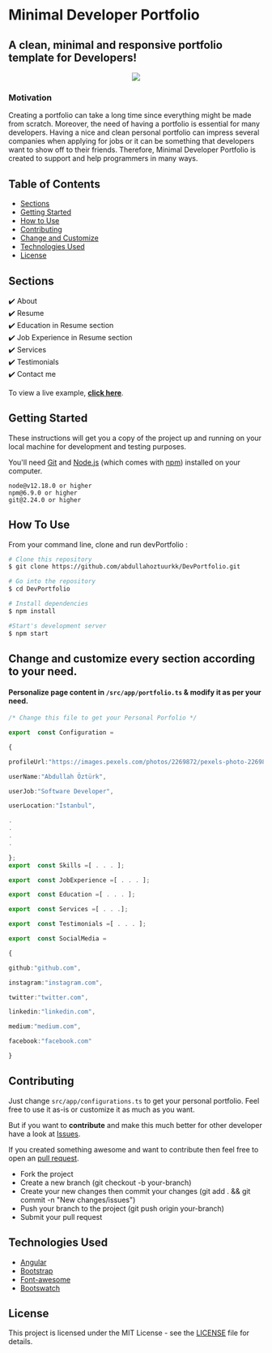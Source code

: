 # Minimal Developer Portfolio 

## A clean, minimal and responsive portfolio template for Developers!

<p align="center">
	<img src="./src/assets/images/portfolio-showcase.gif"></img>
</p>

### Motivation
Creating a portfolio can take a long time since everything might be made from scratch. Moreover, the need of having a portfolio is essential for many developers. Having a nice and clean personal portfolio can impress several companies when applying for jobs or it can be something that developers want to show off to their friends. Therefore, Minimal Developer Portfolio is created to support and help programmers in many ways.

## Table of Contents
- [Sections](#sections)
- [Getting Started](#getting-started)
- [How to Use](#how-to-use)
- [Contributing](#contributing)
- [Change and Customize](#change-and-customize-every-section-according-to-your-need)
- [Technologies Used](#technologies-used)
- [License](#license)

## Sections
✔️ About\
✔️ Resume\
✔️ Education in Resume section\
✔️ Job Experience in Resume section\
✔️ Services\
✔️ Testimonials\
✔️ Contact me

To view a live example, **[click here](https://dev-portfolio-en.web.app/)**.


## Getting Started

These instructions will get you a copy of the project up and running on your local machine for development and testing purposes.

You'll need [Git](https://git-scm.com) and [Node.js](https://nodejs.org/en/download/) (which comes with [npm](http://npmjs.com)) installed on your computer.

```
node@v12.18.0 or higher
npm@6.9.0 or higher
git@2.24.0 or higher
```

## How To Use 

From your command line, clone and run devPortfolio :

```bash
# Clone this repository
$ git clone https://github.com/abdullahoztuurkk/DevPortfolio.git

# Go into the repository
$ cd DevPortfolio

# Install dependencies
$ npm install

#Start's development server
$ npm start
```


## Change and customize every section according to your need.

#### Personalize page content in `/src/app/portfolio.ts` & modify it as per your need.

```typescript
/* Change this file to get your Personal Porfolio */

export  const Configuration =

{

profileUrl:"https://images.pexels.com/photos/2269872/pexels-photo-2269872.jpeg?auto=compress&cs=tinysrgb&dpr=2&h=750&w=1260",

userName:"Abdullah Öztürk",

userJob:"Software Developer",

userLocation:"İstanbul",

.
. 
. 
.

};
export  const Skills =[ . . . ];

export  const JobExperience =[ . . . ];

export  const Education =[ . . . ];

export  const Services =[ . . .];

export  const Testimonials =[ . . . ];

export  const SocialMedia =

{

github:"github.com",

instagram:"instagram.com",

twitter:"twitter.com",

linkedin:"linkedin.com",

medium:"medium.com",

facebook:"facebook.com"

}
```

## Contributing
Just change `src/app/configurations.ts` to get your personal portfolio. Feel free to use it as-is or customize it as much as you want.
 
But if you want to **contribute** and make this much better for other developer have a look at [Issues](https://github.com/abdullahoztuurkk/devportfolio/issues).
 
 
If you created something awesome and want to contribute then feel free to open an [pull request](https://github.com/abdullahoztuurkk/devportfolio/pulls).
- Fork the project
- Create a new branch (git checkout -b your-branch)
- Create your new changes then commit your changes (git add . && git commit -n "New changes/issues")
- Push your branch to the project (git push origin your-branch)
- Submit your pull request

## Technologies Used 

- [Angular](https://reactjs.org/)
- [Bootstrap](https://www.apollographql.com/docs/react/get-started/)
- [Font-awesome](https://github.com/saurabhnemade/react-twitter-embed)
- [Bootswatch](https://github.com/appfigures/react-easy-emoji)

## License
 
This project is licensed under the MIT License - see the [LICENSE](https://github.com/AbdullahOztuurkk/angular-dev-portfolio/blob/master/LICENSE.md) file for details.


